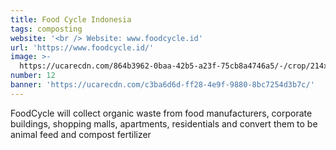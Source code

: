```yaml
---
title: Food Cycle Indonesia
tags: composting
website: '<br /> Website: www.foodcycle.id'
url: 'https://www.foodcycle.id/'
image: >-
  https://ucarecdn.com/864b3962-0baa-42b5-a23f-75cb8a4746a5/-/crop/214x200/97,0/-/preview/
number: 12
banner: 'https://ucarecdn.com/c3ba6d6d-ff28-4e9f-9880-8bc7254d3b7c/'
---
```

FoodCycle will collect organic waste from food manufacturers, corporate buildings, shopping malls, apartments, residentials and convert them to be animal feed and compost fertilizer
